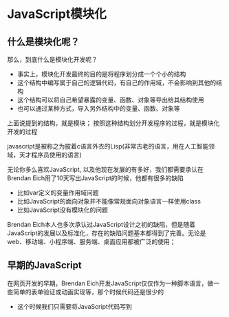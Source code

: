 # JavaScript模块化

## 什么是模块化呢？

那么，到底什么是模块化开发呢？

- 事实上，模块化开发最终的目的是将程序划分成一个个小的结构
- 这个结构中编写属于自己的逻辑代码，有自己的作用域，不会影响到其他的结构
- 这个结构可以将自己希望暴露的变量、函数、对象等导出给其结构使用
- 也可以通过某种方式，导入另外结构中的变量、函数、对象等

上面说提到的结构，就是模块； 按照这种结构划分开发程序的过程，就是模块化开发的过程

javascript是被称之为披着c语言外衣的Lisp(非常古老的语言，用在人工智能领域，天才程序员使用的语言)

无论你多么喜欢JavaScript, 以及他现在发展的有多好，我们都需要承认在Brendan Eich用了10天写出JavaScript的时候，他都有很多的缺陷

- 比如var定义的变量作用域问题
- 比如JavaScript的面向对象并不能像常规面向对象语言一样使用class
- 比如JavaScript没有模块化的问题

Brendan Eich本人也多次承认过JavaScript设计之初的缺陷，但是随着JavaScript的发展以及标准化，存在的缺陷问题基本都得到了完善。无论是web、移动端、小程序端、服务端、桌面应用都被广泛的使用；



## 早期的JavaScript

在网页开发的早期，Brendan Eich开发JavaScript仅仅作为一种脚本语言，做一些简单的表单验证或动画实现等，那个时候代码还是很少的

- 这个时候我们只需要将JavaScript代码写到<script>标签中即可
- 并没有必要放到多个文件中来编写；甚至流行：通常来说JavaScript程序的长度只有一行

但是随着前端和JavaScript的快速发展，JavaScript代码变得越来越复杂了：

- ajax的出现，前后端开发分离，意味着后端返回数据后，我们需要通过JavaScript进行前端页面的渲染；
- SPA的出现，前端页面变得更加复杂：包括前端路由、状态管理等等一系列复杂的需求需要通过JavaScript来实现
- 包括Node的实现，JavaScript编写复杂的后端程序，没有模块化是致命的硬伤；

所以，模块化已经是JavaScript一个非常迫切的需求

- 但是JavaScript本身，直到ES6(2015)才推出了自己的模块化方案；
- 在此之前，为了让JavaScript支持模块化，涌现出了很多不同的模块化规范：AMD、CMD、CommonJS等



## 没有模块化带来很多的问题

早期没有模块化带来了很多的问题： 比如命名冲突的问题

bar.js

![image-20220907063655507](2、JavaScript模块化\image-20220907063655507.png)

foo.js

![image-20220907063733425](2、JavaScript模块化\image-20220907063733425.png)

引入两个文件

![image-20220907063759958](2、JavaScript模块化\image-20220907063759958.png)

小明在开发完bar文件之后，又开发了baz这个文件，它没有定义name，就想直接使用，能不能使用呢？可以的

![image-20220907064000570](2、JavaScript模块化\image-20220907064000570.png)

baz也在html引入后，这个时候打印的时候，会发现这个name不是bar这个文件的名字，而是foo里面的名字

因为JavaScript没有单独的作用域，所以，你定义的文件在html引入后，都是会被共享的，而且可能会被修改，并且获得的值可能不是自己想要的 

能不能解决呢？

当然，我们有办法可以解决上面的问题：立即函数调用表达式(IIFE)

- IIFE(Immediately Invoked Function Expression)

![image-20220907065501485](2、JavaScript模块化\image-20220907065501485.png)

在以前的话是用自执行函数来解决的

![image-20220907064523480](2、JavaScript模块化\image-20220907064523480.png)

这样虽然不会将bar里面的name被其他文件修改，但是也有一个问题，就是其他文件，压根也访问不到这个bar里面的内容了

会告诉name未定义，或者其他变量也是一样的，未定义

那怎么办呢？

把要共享的东西返回出去

![image-20220907065031248](2、JavaScript模块化\image-20220907065031248.png)

意味着moduleBar这个变量是接收这个自执行函数的返回值的，也就意味着他只想这个retruen，而且moduleBar是在顶层的，如果在其他文件想用name或者age的话可以这样

![image-20220907065153278](2、JavaScript模块化\image-20220907065153278.png)

而且，对这里的顺序没有任何要求

![image-20220907065227745](2、JavaScript模块化\image-20220907065227745.png)



但是，我们其实带来了新的问题：

- 第一，我必须记得每一个模块中返回对象的命名，才能在其他模块使用过程中正确的使用
- 第二，代码写起来混乱不堪，每个文件中的代码都需要包裹在一个匿名函数中来编写
- 第三，在没有合适的规范情况下，每个人、每个公司都可能会任意命名、甚至出现模块名称相同的情况

所以，我们会发现，虽然实现了模块化，但是我们的实现过于简单，并且是没有规范的

- 我们需要指定一定的规范来约束每个人都按照这个规范去编写模块化的代码；
- 这个规范中应该包括核心功能：模块本身可以导出暴露的属性，模块又可以导入自己需要的属性；
- JavaScript社区为了解决上面的问题，涌现出一些列好用的规范。
- 要知道AMD、CMD、commonjs，都是一些规范，并不是库



## CommonJS和Node

我们需要知道CommonJS是一个规范，最初提出来是在浏览器以外的地方使用，并且当时被命名为ServerJS, 后来为了体现它的广泛性，修改为CommonJS，平时我们也会简称为CJS

- Node是CommonJS在服务器端一个具有代表性的实现；
- Browserify是CommonJS在浏览器中的一种实现；
- webpack打包工具具备对CommonJS的支持和转换；

所以，Node中对CommonJS进行了支持和实现，让我们在开发node的过程中可以方便的进行模块开发：

- 在Node中每一个js文件都是一个单独的模块；
- 在这个模块中包括CommonJS规范的核心变量：exports、module.exports、require;
- 我们可以使用这些变量来方便的进行模块化开发

前面我们提到过模块化的核心是导出和导入，Node中对其进行了实现：

- exports和module.exports可以负责对模块中的内容进行导出
- require函数可以帮助我们导入其他模块（自定义模块、系统模块、第三方模块）中的内容



## 案例

有一个main文件，是主入口

bar.js文件

![image-20220907071605820](2、JavaScript模块化\image-20220907071605820.png)

在main.js能不能引用呢？

![image-20220907071639563](2、JavaScript模块化\image-20220907071639563.png)

显然是不能引用的

![image-20220907071705418](2、JavaScript模块化\image-20220907071705418.png)

那就验证在node每一个文件就是一个模块，不同的模块是不能相互引用的，那如果我想去访问你这个模块的东西怎么办呢？

你必须把你这个模块的东西导出出去，在别的模块中进行导入，那导入以后，我就可以进行使用了

bar.js进行导出

![image-20220907071914476](2、JavaScript模块化\image-20220907071914476.png)

这三个属性已经被导出了

那main.js导入就行了

用require是一个函数（不是一个关键字），全局的函数，它返回一个对象，它返回的就是exports这个对象

所以可以这样写

![image-20220907072213107](2、JavaScript模块化\image-20220907072213107.png)

bar这个变量指向的就是exports这个对象，也可以说，这个bar就是bar.js中的exports这个对象了

![image-20220907072237257](2、JavaScript模块化\image-20220907072237257.png)

既然这个东西就是这个对象了，我们也可以换一个写法， 对象的解构

![image-20220907072329179](2、JavaScript模块化\image-20220907072329179.png)

运行起来也是一样的



## 理解对象的引用赋值

对象会在堆内存里面开辟一块空间的，而这块空间有自己的内存地址，那么当把一个对象赋值给另外一个变量的时候，这个变量保存的实际上是一个内存地址

![image-20220907072732579](2、JavaScript模块化\image-20220907072732579.png)

都是同一个地址之后，假如在obj中把name修改成kobe呢？

 通过obj找到内存空间，把他修改成kobe

![image-20220907072845494](2、JavaScript模块化\image-20220907072845494.png)

改成kobe之后我通过info来访问name之后，也是通过内存空间找到name，他就是kobe



这里做了一些导出

![image-20220907072943195](2、JavaScript模块化\image-20220907072943195.png)

导出之后，require为什么可以拿到呢？

首先要知道每一个模块中都有一个**exports对象**，它默认指向的是一个**空对象**

只要是一个对象，就意味着它在内存中会开辟一块空间

开辟一块空间什么都没有

![image-20220907073247494](2、JavaScript模块化\image-20220907073247494.png)

main.js想用bar.js里面的东西

![image-20220907073343293](2、JavaScript模块化\image-20220907073343293.png)

main里面通过require来获取bar.js里面的东西，也就是想获取exports这个对象，也就是想获取0x100这个内存空间，也就是require执行完了以后返回一个对象，这个对象指向0x100

![image-20220907073440608](2、JavaScript模块化\image-20220907073440608.png)

一旦require执行以后返回0x100那么bar这个变量指向的就是0x100

exports.name = 'wts'

bar.js中在写这行代码的时候会怎么样呢？

会在内存空间中找到0x100，然后添加一个属性name = 'wts'

又给export添加属性，依然先找到内存空间，然后添加属性

![image-20220907073856569](2、JavaScript模块化\image-20220907073856569.png)

![image-20220907073813377](2、JavaScript模块化\image-20220907073813377.png)

函数比较特殊，它传递过去的是函数的地址，任何地方都可以执行这个函数

这里是前面exports一直再往export添加东西

那么require执行的函数的返回值也是可以拿到0x100地址，并且拿到里面的东西



它们确实是指向同一个地址吗？可以做一个这样的实验

在bar.js中这样写

![image-20220907074033938](2、JavaScript模块化\image-20220907074033938.png)

![image-20220907074205874](2、JavaScript模块化\image-20220907074205874.png)

一秒钟之后进行修改，两秒钟之后重新读取，如果他们指向的是同一个内存空间的话，那么是可以读到新的name的

这里刚开始会打印coderwhy，过了两秒钟打印jams，为什么呢？因为定时器一秒钟之后会改成0x100这个内存地址中保存的name，给他改成了jams，所以你在两秒钟之后通过0x100这个地址再来访问name的之后，exports在你之前（1秒钟）的时候通过0x100这个地址改成了jams

所以Node中实现CommonJs的本质就是对象的引用赋值

这个就是commonjs的本质

甚至可以这样

![image-20220907075018949](2、JavaScript模块化\image-20220907075018949.png)

在main.js中1秒钟之后把导入的bar中的name修改成哈哈哈

![image-20220907075108473](2、JavaScript模块化\image-20220907075108473.png)

在两秒钟之后让bar.js来打印exports中的name

这个后bar.js中的打印的exports.name获取的也是哈哈哈

这个道理和上面也是一样的



## 它们实际上是一个浅层拷贝

所以，有一种说法就是说，上面的export和require()就是一种浅层拷贝，但是实际上浅层拷贝就是引用赋值



## module.exports又是什么？

但是Node中我们经常导出东西的时候，又是通过module.exports导出的：

- module.exports和exports有什么关系或者区别呢？

我们追根溯源，通过维基百科中对CommonJS规范的解析：

- CommonJS规范中是没有module.exports的概念的；
- 但是为了实现模块的导出，Node中使用的是Module的类，每一个模块都是module的一个实例，也就是module
  - 一个js文件就是一个实例
- **所以在Node中真正用于导出的其实根本不是exports, 而是module.exports**
- 因为module才是导出的真正实现者

在所有的文件中都有一个对象（类），叫module

当我们console.log(module) 的时候

![image-20220907075916286](2、JavaScript模块化\image-20220907075916286.png)

他就是一个module类

每一个js文件都会new 一个module的对象（类），那么得到的实际上就是module的实例，那new这个对象有什么用呢？

真正导出的东西的看起来是export，真正导出的是module.exports

那为什么是往export上加东西呢？

```js
export.name = name; 

export.age = age;
```

为什么这样也能导出呢？

因为它源码里面做了这样一件事情

module.exports = exports

源码里面做了这样一个赋值

就意味着内存地址给他了

![image-20220909063619142](2、JavaScript模块化\image-20220909063619142.png)

![image-20220909063701553](2、JavaScript模块化\image-20220909063701553.png)

三个都指向同一个内存空间的，也就是同一个对象

可以验证一下

![image-20220909063831035](2、JavaScript模块化\image-20220909063831035.png)

![image-20220909063901912](2、JavaScript模块化\image-20220909063901912.png)

它们打印的都是 哈哈哈

所以最终导出的时候实际上是module.export才是本质上，它在导出的

如果这样做了呢

![image-20220909064107811](2、JavaScript模块化\image-20220909064107811.png)

这里 module.export赋值了一个新对象

那么内存里面赋值了一个新对象

![image-20220909064152844](2、JavaScript模块化\image-20220909064152844.png)

所以导入的地方就执行它了

![image-20220909064216769](2、JavaScript模块化\image-20220909064216769.png)

不管上面exports怎么赋值，但是因为最后我给module.export赋值了一个空对象，所以导入的地方也只会导入一个空对象

就算我们在导出的时候再怎么修改exports，但是因为module.export最后不指向exports了，所以导入的地方也不会随着exports来修改了

赋值操作的位置

![image-20220909070400623](2、JavaScript模块化\image-20220909070400623.png)

![image-20220909070607855](2、JavaScript模块化\image-20220909070607855.png)

赋值的操作是在顶层的，在顶层module.exports会先被赋值为一个空对象，然后将module.exports赋值给exports，然后exports修改了内存地址，所以export修改后的值无法影响到module.exports了，通过打印可以说明这个问题，打印的是空对象，说明，在顶层的时候赋值给了module.exports这个对象一个空对象，然后exports重新对自己赋值了，但是没有影响到module.exports



## 改变代码发生了什么

我们这里从几个方面来研究修改代码发生了什么？

- 1.在三者项目引用的情况下，修改exports中的name属性到底发生了什么？
- 2.在三者引用的情况下，修改了main中的bar的name属性，在bar模块中会发生什么？
- 3.如果module.exports不再引用exports对象了，那么修改export还有意义吗？

先画出在内存中发生了什么，再得出最后的结论。

理解上面的内存图之后，这些问题就可以得出结论了



那么exports存在的意义是什么呢？

- 因为CommonJS规范要求，有一个exports作为导出
- CommonJS只是一个规范，node实现了这个规范,exports就是这个规范中要求导出的一个关键字





## require细节

我们现在已经知道，**require是一个函数**，可以帮助我们引入一个文件（模块）中导入的对象。他跟ES6中的import和export不一样，它是一个函数

- 他跟ES6中的import是不一样的，因为它是一个函数，就意味着函数内可以加一个小括号，小括号里面引入一个文件，这个文件就是一个模块，在node中一个js文件就是一 个模块

- https://nodejs.org/dist/latest-v14.x/docs/api/modules.html

这里我总结比较常见的查找规则：导入格式如下：require(X)



情况一：X是一个核心模块，比如path、http

- 直接返回核心模块，并且停止查找

情况二：X是以 ./ 或 ../ 或 /（根目录）开头的

- 说明你查找的是一个本地文件

- 第一步：将X当做一个文件在对应的目录下查找；
  - 1.如果有后缀名，按照后缀名的格式查找对应的文件
  - 2.如果没有后缀名，会按照如下顺序：
    - 1> 直接查找文件X
    - 2> 查找X.js文件
    - 3> 查找X.json文件
    - 4> 查找X.node文件
  - 2是node帮我们做的，如果导入一个文件没有后缀名，那么node会帮我查找到这个文件，然后给这个文件加上后缀名的，例如webpack也是这样的，导入一个vue文件，可以不加后缀名，但是webpack会帮我们加上后缀名，webpack有一个属性叫extensions，它是一个数组，表示能帮我们加的后缀名
- 第二步：没有找到对应的文件，将X作为一个目录
  - 查找目录下面的index文件
    - 1> 查找X/index.js文件
    - 2> 查找X/index.json文件
    - 3> 查找X/index.node文件
- 如果没有找到，那么报错：not found



情况三：直接是一个X（没有路径），并且X不是一个核心模块

- /Users/coderwhy/Desktop/Node/TestCode/04_learn_node/0 5_javascript-module/02_commonjs/main.js中编写 require('why’)
- 当我写这个东西的时候require('why');
- 当我查找why不是一个node的核心模块的时候，就会去node_module中去找，如果当前02_commonjs找不到的话，就会去上一层的文件夹node_module找，会一层一层的去找，这就是为什么会安装到node_module中，因为他会一直往上找node_module中去查找

![image-20220909071704840](2、JavaScript模块化\image-20220909071704840.png)



![image-20220909073501189](2、JavaScript模块化\image-20220909073501189.png)

这里打印了module对象

每一个模块（js文件）都是一个module对象，而在这个module对象中有特别多的东西

id: 这个id，因为我执行的就是当前这个模块，所以它是一个.  ，如果我执行的是其他模块，这里就不是一个.了，而是一个路径了

![image-20220909073611773](2、JavaScript模块化\image-20220909073611773.png)

exports: 当前文件所在的路径，也包括exports属性，默认情况下，exports就是一个空的对象，可以往这个对象里面添加其他的属性，然后把这个属性导出出去了

parent: 是个null，因为你就是根路径，为什么是根路径，因为我在运行你，那么你就是根路径

还有个loaded，后面会说到

还有children，表示还有哪些子模块

![image-20230315214336297](2、JavaScript模块化\image-20230315214336297.png)

还有个paths，这个paths就是上面的path，如果我找why，找不到的话，他就会开始遍历paths这个数组，然后一个一个的沿着这个数组去找

![image-20220910173652880](2、JavaScript模块化\image-20220910173652880.png)

一直找到最后，如果还没有找到的话就会报错，这个就是它的查找顺序





## 模块的加载过程

 结论一：模块在被第一次引入时，模块中的js代码会被运行一次

![image-20220910174634707](2、JavaScript模块化\image-20220910174634707.png)

![image-20220910174809592](2、JavaScript模块化\image-20220910174809592.png)

发现都有被打印

所以，相当于在main.js中做了两件事情，第一件事，引入了这个文件，第二件事我自己做了一个打印，就是main.js里面自己也做了一个打印，

![image-20220910174930086](2、JavaScript模块化\image-20220910174930086.png)

那么why和codewhy，在main.js代码执行的时候，main中的打印，是在bar.js的打印之前，还是之后呢？

也就是先打印谁，后打印谁呢？

也就是说，是先执行引入的模块中的代码，还是这个模块中的代码是异步的，先执行本文件的代码呢？

先打印bar.js中的代码，在打印main.js中的代码

为什么会这样呢？

因为node在实现的时候，它的这个加载过程是同步的

同步就意味着，必须等里面的东西加载完了以后，才会继续去执行下一行代码，也就是你引入的js文件必须全部执行完了之后，才能执行本文件的代码，因为它的加载过程是同步的，相当于阻塞了，那么阻塞了会不会浪费性能呢？不会的，因为我们这个node最主要是用来开发服务器的，在开发服务器的情况下，所有的文件都是部署在同一个服务器的，不会说这个文件在服务器A，另一个在服务器B，我要先下载A文件，再加载，不会这样的，他都是在同一个服务器，所以它的加载效率很高的，但是因为你是同步的，如果你把这个东西应用在浏览器里面，就会有很大的问题了，什么问题呢？我如果执行了一个文件，你这个文件引入了其他的文件，那么我就需要等你其他的文件执行完了以后，在执行我的文件的代码，那么如果我引入的文件需要再从服务器下载下来，在执行，执行完了以后再执行我本来要执行的文件，效率是非常低的，用户也能明显的感觉到卡顿和白屏，所以在这里不会有这样的问题，但是在浏览器会有问题

如果，模块被多次加载，它是有缓存的，也就是模块只会加载一次，那么只加载一次，也就说明代码只会运行一次，也就是说多个模块引用，被引用的代码也只会运行一次、



 结论二：模块被多次引入时，会缓存，最终只加载（运行）一次

-  为什么只会加载运行一次呢？
-  这是因为每个模块对象module都有一个属性：loaded。
-  为false表示还没有加载，为true表示已经加载；



foo引入了一次bar.js

![image-20220910200510763](2、JavaScript模块化\image-20220910200510763.png)

main.js也会引入一次bar.js

![image-20220910200553626](2、JavaScript模块化\image-20220910200553626.png)

也就是说bar.js在foo.js加载一次，在main.js也会加载一次

![image-20220910200727674](2、JavaScript模块化\image-20220910200727674.png)

可以看出来只加载了一次，只加载了一次就说明，它是有一个缓存的，加载完一次之后，下一次就不会再加载了，下一次使用的话，就直接取就行了



![image-20220910200833041](2、JavaScript模块化\image-20220910200833041.png)

module里面有一个属性就是loaded，这个属性就是用来记录这个模块有没有被加载过，一旦这个模块被加载过之后，这个属性就会变成true

因为子模块也使用了这个东西，所以子模块的loaded会设置为true

![image-20220910200940672](2、JavaScript模块化\image-20220910200940672.png)

但是我自己的loaded为什么是false呢？因为在打印的这个时候我自己的模块还没有加载完，所以它是一个false，等我自己加载完了之后我的loaded也会变成true的





结论三：如果有循环引入，那么加载顺序是什么？

如果出现右图模块的引用关系，那么加载顺序是什么呢？

- 这个其实是一种数据结构：图结构
-  图结构在遍历的过程中，有深度优先搜索（DFS, depth first search）和广度优先搜索（BFS, breadth first  search）；
- Node采用的是深度优先算法：main -> aaa -> ccc -> ddd -> eee ->bbb

![image-20220910172819369](2、JavaScript模块化\image-20220910172819369.png)

在主入口如果加载了aaa，aaa又加载了ccc，ccc又加载了ddd，ddd又加载了eee，右边的bbb加载了ccc，可以发现，这里形成了一个闭环

![image-20220910201205891](2、JavaScript模块化\image-20220910201205891.png)

形成了闭环会不会无限加载呢？ 

其实是不会的，它是有自己的一个加载顺序的，当然这个加载顺序可以验证一下

![image-20220910201344098](2、JavaScript模块化\image-20220910201344098.png)

按照上面的图创建文件

注意，打印要放在最上面，因为先打印就意味着，我这个文件加载了，并且我先加载，之后我在require其他的文件，表示要加载其他文件了

main.js

![image-20220910201438199](2、JavaScript模块化\image-20220910201438199.png)

aaa.js

![image-20230315215802584](2、JavaScript模块化\image-20230315215802584.png)

ccc.js

![image-20230315215827050](2、JavaScript模块化\image-20230315215827050.png)

eee.js

![image-20230315215849088](2、JavaScript模块化\image-20230315215849088.png)

bbb.js

![image-20230315215907191](2、JavaScript模块化\image-20230315215907191.png)

ddd.js

![image-20230315220231951](2、JavaScript模块化\image-20230315220231951.png)



按照上面的组织之后，我们执行main.js这个文件



![image-20220910201649253](2、JavaScript模块化\image-20220910201649253.png)

你会发现，他会先加载main.js

之后是aaa,  ccc, ddd, eee, bbb

他会先走aaa，然后顺着aaa走到最根上，当发现最根上没有指向了之后，他会再回来，在ddd看有没有其他指向，没有再走到ccc看有没有其他指向，再往上走到aaa，再往上走到main，发现main还引入了bbb，就走bbb了

![image-20220910201827587](2、JavaScript模块化\image-20220910201827587.png)

bbb执行完了以后发现bbb还引用了ccc，所以该去执行ccc了，但是发现ccc的loaded被设置为true了，所以他就不会执行ccc了，就过掉了，那bbb如果还引入了其他的，依然按照这个规则，当然在加载eee的时候发现eee的loaded已经被加载过了，所以就不会再去加载它了

所以所有的模块就加载完了，所以就是这样一个顺序

其实这种就是一种数据结构，这是一种图结构，node在遍历的过程采用的是深度优先





## Node源码解析

这里讲的是，到底是exports 给 module.exports赋值，还是module.exports给exports赋值呢？

![image-20220910202547165](2、JavaScript模块化\image-20220910202547165.png)

![image-20230315222952142](2、JavaScript模块化\image-20230315222952142.png)

module._load这个方法返回这个模块的exports这个对象，所以其他地方通过require拿到的就是这个返回的对象，所以他们其实是同一个对象

 加载每一个node中的js文件，实际上把文件里面所有的代码都是放到一个沙盒里面来执行的，这个沙盒本质上就是一个函数，把js文件里面的代码放到函数里面来运行的，跟匿名函数自执行比较相似，为什么放到自执行函数里面来执行呢？ 因为函数里面是有作用域的，这样的话，函数里面的代码是不会影响到其他地方的

![image-20230315222701875](2、JavaScript模块化\image-20230315222701875.png)

这个this.exports就是module.exports，是先给module.exports赋值为{}，然后module.exports给exports赋值的



## CommonJS规范缺点

CommonJS加载模块是同步的：

- 同步的意味着只有等到对应的模块加载完毕，当前模块中的内容才能被运行；
- 这个在服务器不会有什么问题，因为服务器加载的js文件都是本地文件，加载速度非常快；

如果将它应用于浏览器呢？

- 浏览器加载js文件需要先从服务器将文件下载下来，之后在加载运行；
- 那么采用同步的就意味着后续的js代码都无法正常运行，即使是一些简单的DOM操作；

所以在浏览器中，我们通常不使用CommonJS规范：

- 当然在webpack中使用CommonJS是另外一回事；
- 因为它会将我们的代码转成浏览器可以直接执行的代码；

在早期为了可以在浏览器中使用模块化，通常会采用AMD或CMD：

- 但是目前一方面现代的浏览器已经支持ES Modules，另一方面借助于webpack等工具可以实现对CommonJS或者 ES Module代码的转换；

其实在javascript原生的esmodules出来之前的话，有很多社区的规范，包括commonjs，AMD, CMD

commonjs是最重要的

但是commonjs存在一些缺点，就是上面的缺点，这个时候就可以采用AMD或者CMD

vite为什么那么快呢？因为vite压根就不编译，他直接把esmodule这些新特性放到浏览器上，那如果有些浏览器不支持这些规范怎么办呢？它在打包的时候同时他又会对我们的esmodules进行转化，所以你在开发过程中，进行相关的开发测试的时候，速度非常快，它比webpack快很多，但是你在打包的时候，又会对你的代码再做一层转化，对你的代码转成低版本浏览器支持的代码





## AMD规范

AMD主要是应用于浏览器的一种模块化规范：

- AMD是Asynchronous Module Definition（异步模块定义）的缩写；
- 它采用的是异步加载模块；
- 事实上AMD的规范还要早于CommonJS，但是CommonJS目前依然在被使用，而AMD使用的较少了；

我们提到过，规范只是定义代码的应该如何去编写，只有有了具体的实现才能被应用：

- AMD实现的比较常用的库是require.js和curl.js；





## require.js的使用

第一步：下载require.js

- 下载地址：https://github.com/requirejs/requirejs
- 找到其中的require.js文件；

第二步：定义HTML的script标签引入require.js和定义入口文件：

- data-main属性的作用是在加载完src的文件后会加载执行该文件

![image-20220805073527916](2、JavaScript模块化\image-20220805073527916.png)

不能直接上面这样引用，要在下面这样引用

```js
<script src="./lib/require.js" data-main="./index.js"></script>
// 这里的意思是当加载（下载）了require.js文件之后，再加载index.js
```

index.js

![image-20230315224245739](2、JavaScript模块化\image-20230315224245739.png)

这个require是哪来的呢？它是lib/require.js给我们提供的

我们引入了两个模块，一个是bar，另一个是foo

那么我们需要在bar这个模块里面去编写代码

bar.js

![image-20230315224417637](2、JavaScript模块化\image-20230315224417637.png)

我希望，我这里定义的name，age，sayHello这些东西可以在foo使用，那么怎么办呢？我需要导出

bar.js

![image-20230315224542881](2、JavaScript模块化\image-20230315224542881.png)



现在我要在foo.js使用bar.js这个模块了

![image-20230315225533678](2、JavaScript模块化\image-20230315225533678.png)

但是现在的代码在浏览器中是不会显示任何东西的，因为我们当前只是加载了main.js，main.js当前是没有加载其他任何的代码的，所以它是不会进行加载的，注意：上面只是配置，所以如果想真正看到效果的话，需要这样

![image-20230315225829330](2、JavaScript模块化\image-20230315225829330.png)

一旦引入了foo.js， 就会执行foo.js里面的代码，foo.js里面会引入bar.js的代码，并且进行一些打印

![image-20230315225937634](2、JavaScript模块化\image-20230315225937634.png)

这样在浏览器中进行了打印

总结一下，第一步

![image-20230318155646389](2、JavaScript模块化\image-20230318155646389.png)

导入require库，然后引入我们的js代码

第二步

![image-20230318155710356](2、JavaScript模块化\image-20230318155710356.png)

我们在我们引入的js代码中配置了两个模块，然后我们导入了其中一个模块，foo模块

第三步

![image-20230318155744137](2、JavaScript模块化\image-20230318155744137.png)

我们在foo模块导入了bar模块，并且我们打印了bar模块的一些东西

第四步

![image-20230318155815310](2、JavaScript模块化\image-20230318155815310.png)

我们定义了bar模块中的一些变量，并且导出了

我们可以发现，require也可以导入，define的第一个参数也可以导入，那么他们有什么区别呢？

下面就有说明



我们在文件中需要在define中写了

![image-20220805074111387](2、JavaScript模块化\image-20220805074111387.png)

![image-20220805074221981](2、JavaScript模块化\image-20220805074221981.png)

注意这里不需要src

上面的案例说明了一个问题，在foo中导出了东西，在main.js导入了东西，所以，这个就实现了模块化了

![image-20220805074407664](2、JavaScript模块化\image-20220805074407664.png)

如果给baseUrl为空

那么就需要给foo加src

![image-20220805074622336](2、JavaScript模块化\image-20220805074622336.png)

然后我们在bar模块中引入foo

![image-20220805074648040](2、JavaScript模块化\image-20220805074648040.png)

![image-20220805074758539](2、JavaScript模块化\image-20220805074758539.png)



![image-20220726130521419](2、JavaScript模块化\image-20220726130521419.png)

![image-20220726130535618](2、JavaScript模块化\image-20220726130535618.png)

![image-20220726130549285](2、JavaScript模块化\image-20220726130549285.png)





## CMD规范

CMD规范也是应用于浏览器的一种模块化规范：

- CMD 是Common Module Definition（通用模块定义）的缩写；
- 它也采用了异步加载模块，但是它将CommonJS的优点吸收了过来；
- 但是目前CMD使用也非常少了；

CMD也有自己比较优秀的实现方案：

- SeaJS

它们都是用在浏览器上的，所以要有html文件





## SeaJS的使用

第一步：下载SeaJS

- 下载地址：https://github.com/seajs/seajs
- 找到dist文件夹下的sea.js

第二步：引入sea.js和使用主入口文件

- seajs是指定主入口文件的

foo.js导出

![image-20230315233711572](2、JavaScript模块化\image-20230315233711572.png)



index.js进行导入

![image-20230315233753454](2、JavaScript模块化\image-20230315233753454.png)

运行，就可以看到

![image-20230315233822345](2、JavaScript模块化\image-20230315233822345.png)

但是我们要这样写才能运行成功

![image-20230315233856645](2、JavaScript模块化\image-20230315233856645.png)





## 认识 ES Module

JavaScript没有模块化一直是**它的痛点**，所以才会产生我们前面学习的**社区规范**：CommonJS、AMD、CMD等， 所以在ES推出自己的模块化系统时，大家也是兴奋异常。

ES Module和CommonJS的模块化有一些不同之处：

- 一方面它使用了import和export**关键字**；
  - 它不是像CommonJS、AMD、CMD那样的**对象**，而是**关键字**
- 另一方面它采用编译期的静态分析，并且也加入了动态引用的方式；

ES Module模块采用export和import关键字来实现模块化：

- export负责将模块内的内容导出；
- import负责从其他模块导入内容；
- 它们是关键字，**不是对象**，**也不是函数**，意味着它们会被引擎解析
  - 说明，export、import这两个关键字需要交给JS引擎来解析，解析完了之后才能知道是什么意思
- 采用ESModule会自动的采用严格模式
- ESModule是ES6出现的，也就是ES2015才出现的

了解：采用ES Module将自动采用严格模式：use strict

- 如果你不熟悉严格模式可以简单看一下MDN上的解析；
- https://developer.mozilla.org/zh-CN/docs/Web/JavaScript/Reference/Strict_mode



### 演示ESModule

#### 浏览器演示ESModule

index.html

![image-20230316201326031](2、JavaScript模块化\image-20230316201326031.png)

index.js

暂时没有代码...



这个时候我们运行index.html文件，它有运用模块化吗？

是没有的，他就把他当成一个普通的JS文件一样，不会把他当成模块的

那么想把它当成一个模块要怎么样呢？

index.html

![image-20230316201525982](2、JavaScript模块化\image-20230316201525982.png)

需要把这个script标签加上type属性

一旦这样写的话，加载这个文件，就变成模块了

修改index.js

![image-20230316201634322](2、JavaScript模块化\image-20230316201634322.png)

当把index.html执行起来之后

![image-20220811072121747](2、JavaScript模块化\image-20220811072121747.png)

会遇到这个错误，这个错误就是跨域的错误

所以我们需要用VScode的一个插件来避免跨域

![image-20220811073620917](2、JavaScript模块化\image-20220811073620917.png)

![image-20220811071338172](2、JavaScript模块化\image-20220811071338172.png)

![image-20220811071454616](2、JavaScript模块化\image-20220811071454616.png)‘![image-20220811071656889](2、JavaScript模块化\image-20220811071656889.png)

并没有给他当成模块化

所以必须要这样

![image-20220811071734587](2、JavaScript模块化\image-20220811071734587.png)

这样就可以了



live-server

![image-20220811072026171](2、JavaScript模块化\image-20220811072026171.png)

如果通过本地打开也会报错

![image-20220811072121747](2、JavaScript模块化\image-20220811072121747.png)

是因为当前，如果要把一个文件当成一个模块

![image-20220811072221371](2、JavaScript模块化\image-20220811072221371.png)

你不能用file这个url-scheme前缀，你可以用http、或者https

![image-20220811072408043](2、JavaScript模块化\image-20220811072408043.png)

file不能正常的去加载一个模块

![image-20220811072541661](2、JavaScript模块化\image-20220811072541661.png)

![image-20220811072747912](2、JavaScript模块化\image-20220811072747912.png)

这样才能正确解析

这就是模块化的基本使用

模块化是异步的



## 案例代码结构组件

这里我在浏览器中演示ES6的模块化开发：

```js
<script src="./modules/foo.js" type="module"></script>
<script src="main.js" type="module"></script>

```





如果直接在浏览器中运行代码，会报如下错误：

![image-20220726131017706](2、JavaScript模块化\image-20220726131017706.png)



这个在MDN上面有给出解释：

- https://developer.mozilla.org/zh-CN/docs/Web/JavaScript/Guide/Modules
- 你需要注意本地测试 — 如果你通过本地加载Html 文件 (比如一个 file:// 路径的文件), 你将会遇到 CORS 错误，因为 Javascript 模块安全性需要。
- 你需要通过一个服务器来测试。

我这里使用的VSCode，VSCode中有一个插件：Live Server







## exports关键字（导出）

export关键字将一个模块中的变量、函数、类等导出；

我们希望将其他中内容全部导出，它可以有如下的方式：

方式一：在语句声明的前面直接加上export关键字

方式二：将所有需要导出的标识符，放到export后面的 {}中

- 注意：这里的 {}里面不是ES6的对象字面量的增强写法，{}也不是表示一个对象的；
- 所以： export {name: name}，是错误的写法；

方式三：导出时给标识符起一个别名

```javascript
// 第一种方式： export 声明语句，注意，这里不是exports
export const name = 'why';
export function foo() {
	console.log('foo function')
}
export class Person{

}

// 第二种方式：export 导出和声明分开
const name = 'why';
const age = 19;
function foo() {
    console.log('foo function')
}

export {
	name,
    age,
    foo
}
// 这是一个固定语法，它不是一个对象,他就是一个大括号把要导出的东西挨个写在里面
// 千万不能这样写
export {
	name: name
}

// 第三种方式： 第二种的变种，第三种导出时起别名
export {
	name as fName,
    age as fAge,
    foo as fFoo
}
// 导入的时候就要用新的名字了
import {fName, fAge, fFoo} from './foo.js'
// 一般不在导出的时候起别名
// 习惯用哪种导出就用哪种
```









## import关键字（导入）

import关键字负责从另外一个模块中导入内容

导入内容的方式也有多种：

方式一：import {标识符列表} from '模块'；

- 注意：这里的{}也不是一个对象，里面只是存放导入的标识符列表内容；

方式二：导入时给标识符起别名

方式三：通过 * 将模块功能放到一个模块功能对象（a module object）上



```js
// 导入方式一：普通的导入
// 这个大括号不是一个对象
import {name, age, foo} from './foo.js'	// 这个js不在webpack的情况下，是不会帮我们加js，所以我们必须加js
// 导入方式二：起别名
import {name as fName, age as fAge, foo as fFoo} from './foo.js';
// 导入方式三： 将导出的所有内容放到一个标识符中
import * as foo from './foo.js'	// 说明将所有的东西都放到foo中
foo.name;
foo.age;
// 这样也可以避免命名冲突
```









## export和import结合使用

补充：export和import可以结合使用

![image-20220726131239448](2、JavaScript模块化\image-20220726131239448.png)

为什么要这样做呢？

- 在开发和封装一个功能库时，通常我们希望将暴露的所有接口放到一个文件中；
- 这样方便指定统一的接口规范，也方便阅读；
- 这个时候，我们就可以使用export和import结合使用；

![image-20220811075232389](2、JavaScript模块化\image-20220811075232389.png)

使用的时候这样就可以了

![image-20220811075253183](2、JavaScript模块化\image-20220811075253183.png)



上面的导出有些繁琐，还有简单的办法

![image-20220811075433209](2、JavaScript模块化\image-20220811075433209.png)

还有第三种方法

![image-20220811075543461](2、JavaScript模块化\image-20220811075543461.png)

依然可以正常使用，导入的时候也是用上面的导入就行





## default用法

前面我们学习的导出功能都是有名字的导出（named exports）：

- 在导出export时指定了名字；
- 在导入import时需要知道具体的名字；

还有一种导出叫做默认导出（default export）

- 默认导出export时可以不需要指定名字；
- 在导入时不需要使用 {}，并且可以自己来指定名字；
- 它也方便我们和现有的CommonJS等规范相互操作；



注意：在一个模块中，只能有一个默认导出（default export）；

![image-20220811075945562](2、JavaScript模块化\image-20220811075945562.png)

![image-20220811080005351](2、JavaScript模块化\image-20220811080005351.png)

![image-20220811080048222](2、JavaScript模块化\image-20220811080048222.png)

但是下面的用法用的多一点

注意： 默认导出只能有一个





## import函数

通过import加载一个模块，是不可以在其放到逻辑代码中的，比如：

为什么会出现这个情况呢？

- 这是因为ES Module在被JS引擎解析时，就必须知道它的依赖关系；
- 由于这个时候js代码没有任何的运行，所以无法在进行类似于if判断中根据代码的执行情况；
- 甚至下面的这种写法也是错误的：因为我们必须到运行时能确定path的值；

但是某些情况下，我们确确实实希望动态的来加载某一个模块：

- 如果根据不懂的条件，动态来选择加载模块的路径；
- 这个时候我们需要使用 import() 函数来动态加载；

![image-20220726131506371](2、JavaScript模块化\image-20220726131506371.png)

![image-20230316204120843](2、JavaScript模块化\image-20230316204120843.png)



这种情况下会报错的，因为代码在放到浏览器执行的时候，会先进行编译，在编译阶段的时候发现你的if中有import关键字，就会抛出错误，因为你不能确定你导出的是什么，他需要在编译的时候就需要确定一个依赖关系

![image-20220910225717623](2、JavaScript模块化\image-20220910225717623.png)

首先要知道这些所有的代码都是交给JS引擎来执行和解析的

它是有一个parsing的过程，也就是解析的过程，解析我们语法的过程，但是解析的话，是不会执行我们代码的，解析仅仅是对我们的代码进行词法分析，语法分析，解析会生成我们的AST树，然后会生成字节码，转成二进制，然后再CPU运行的，在解析的过程中已经确定了依赖关系，所以没有等到转成AST...

然后看这个 if（flag) 这个代码要等到运行的时候才能知道这个flag是true还是false，那么里面的代码也只有等到运行阶段才能得到执行，所以把import写到if语句里面，他只是在解析阶段，还没有到运行阶段，他没办法确定要不要导入，所以上面会报了一个语法错误

因为，它当前在解析阶段，还不是运行阶段，所以他不知道flag是什么值，也就是要不要导入你

当然require是可以的，为什么呢？因为require是一个函数，是一个函数就说明，它是在运行阶段才会执行这个函数，但是它不是在parsing过程中的编译，它不是关键字，所以他不需要编译，他只需要在运行时解析就行，所以require导入是可以在if语句中使用的

但是require（）可以，因为require是一个函数，它是在执行的时候才会解析里面的内容，所以它不是在编译的时候确定引入的模块

那么如果我就想在条件判断里面导入一些东西呢？

- 如果是在webpack的环境下，模块化打包工具：es CommonJs 等，都是可以通过require来导入，require不存在上面的问题
- 如果是纯ES Module环境下面： import()
  - import除了是一个关键字的话，他还可以当成一个函数来调用
  - import这个函数是一个异步加载
    - 异步加载就意味着，即使这个东西还没有加载，也没有关系，我会让浏览器去下载这个JS文件（aaa.js)，下载完这个文件，再让JS引擎对它做一个解析就可以了
    - 也就是说，我编译到你的时候，发现你调用了import这个函数，那么我会先将你这个函数中的路径下载下来，先不解析，等到运行时，我就能知道flag是true还是false，那么我就可以知道我是否要解析你这个下载下来的文件了，如果需要解析，那么我就解析它，然后解析完了之后通过promise的方式给你解析的结果
  - 它返回的是一个promise
  - 脚手架中也可以使用import函数，这个import函数是什么呢？
    - 大部分的脚手架都是基于webpack环境的，所以这里写的import函数都是被webpack解析的，webpack解析import的时候，一旦发现了你这个文件，他就会单独对你这个文件进行打包，单独打包到一个js文件里面，这样的话，就能避免首屏渲染的时候加载过多的代码导致白屏等问题，等到用到哪个JS文件，再下载哪个JS文件就行了，这样效率会高很多

![image-20220726131523445](2、JavaScript模块化\image-20220726131523445.png)

但是require（）可以，因为require是一个函数，它是在执行的时候才会解析里面的内容，所以它不是在编译的时候确定引入的模块

![image-20220811080432944](2、JavaScript模块化\image-20220811080432944.png)

必须要前面的代码解析完之后，才执行后面的代码

因为后面的代码如果用到前面的命名，前面的解析完才能变量才能使用

那我不想等你解析完，在执行后面的代码怎么办呢

![image-20220811080632960](2、JavaScript模块化\image-20220811080632960.png)

那怎么拿到结果呢

![image-20220811080702743](2、JavaScript模块化\image-20220811080702743.png)

![image-20220811080737544](2、JavaScript模块化\image-20220811080737544.png)



可以发现没有影响后面的代码运行

下载和解析不是由js线程来执行的，执行才是js线程做的

import 可以直接当成一个函数来执行

就是上面那样



import 也可以当成一个对象来使用

![image-20220811080933000](2、JavaScript模块化\image-20220811080933000.png)

就是一个下载的url

![image-20220811080912896](2、JavaScript模块化\image-20220811080912896.png)

下载的路径保存在meta属性中



## import meta

import.meta是一个给JavaScript模块暴露特定上下文的元数据属性的对象。

- 它包含了这个模块的信息，比如说这个模块的URL；
- 在ES11（ES2020）中新增的特性；



## CommonJS的加载过程

CommonJS模块加载js文件的过程是运行时加载的，并且是同步的：

- 运行时加载意味着是js引擎在执行js代码的过程中加载 模块；
- 同步的就意味着一个文件没有加载结束之前，后面的代码都不会执行；

![image-20220910210044664](2、JavaScript模块化\image-20220910210044664.png)

CommonJS通过module.exports导出的是一个对象：

- 导出的是一个对象意味着可以将这个对象的引用在其他模块中赋值给其他变量；
- 但是最终他们指向的都是同一个对象，那么一个变量修改了对象的属性，所有的地方都会被修改；





## ES Module的解析流程

ES Module加载JS文件的过程是编译（解析）时加载的，并且是异步的；

- 编译时（解析）加载，意味着import不能和运行时相关的内容放在一起使用；
- 比如from后面的路径需要动态获取
- 比如不能将import放到if等语句的代码中
- 所以我们有时候也成ES Module是静态解析的，而不是动态或者运行时解析的；

如何体现它是异步的呢？

index.html

![image-20230316221258318](2、JavaScript模块化\image-20230316221258318.png)

normal.js

  ![image-20230316221543086](2、JavaScript模块化\image-20230316221543086.png)

index.js

![image-20230316221637875](2、JavaScript模块化\image-20230316221637875.png)

index.js引用了foo.js

foo.js

![image-20230316221721619](2、JavaScript模块化\image-20230316221721619.png)

![image-20230316221821046](2、JavaScript模块化\image-20230316221821046.png)

在html中，命名index.js是放在上面的，但是我们可以看到打印中，它跑到了下面

因为他这个东西是异步的，他不会阻塞其他的代码的执行

我们给他加了一个 type = 'module' 相当于给他加了一个属性 async属性

![image-20230316221926241](2、JavaScript模块化\image-20230316221926241.png)



那么我们可以验证一件事情

foo.js(导出)

![image-20230316222108517](2、JavaScript模块化\image-20230316222108517.png)

index.js(导入)

![image-20230316222155417](2、JavaScript模块化\image-20230316222155417.png)

上面的意思是，在导出的时候，1秒钟后将导出的name做一个修改，在导入的文件中2秒钟后打印修改后的name，它的值是什么呢？

打印结果

![image-20230316222319878](2、JavaScript模块化\image-20230316222319878.png)

为什么是一个aaa呢？明明导出了一个对象，里面的name又不是引用赋值，怎么会跟着改呢？

要知道，我们导出的

```js
export {
	name
}
```

这个东西可不是一个对象，它是一种语法，他实际上导出的是引用，那么导出的引用有什么关系吗？



ES Module是如何被浏览器解析并且让模块之间可以相互引用的呢？

- https://hacks.mozilla.org/2018/03/es-modules-a-cartoon-deep-dive/

ES Module的解析过程可以划分为三个阶段：

- 阶段一：构建（Construction），根据地址查找js文件，并且下载，将其解析成模块记录（Module Record）；
- 阶段二：实例化（Instantiation），对模块记录进行实例化，并且分配内存空间，解析模块的导入和导出语句，把模块指向 对应的内存地址。
- 阶段三：运行（Evaluation），运行代码，计算值，并且将值填充到内存地址中；

![image-20220726132034128](2、JavaScript模块化\image-20220726132034128.png)



esmodule原理

浏览器如何对esmodule进行解析呢？

![image-20220812075142703](2、JavaScript模块化\image-20220812075142703.png)

加载和解析我们的JS文件都是JS引擎帮我们做的，那么JS引擎到底是什么样的原理呢？



## 阶段一：构建阶段

![image-20220726132057480](2、JavaScript模块化\image-20220726132057480.png)

![image-20220815070001706](2、JavaScript模块化\image-20220815070001706.png)

静态分析，不是运行代码

![image-20220815070213299](2、JavaScript模块化\image-20220815070213299.png)





这些js文件应该是在服务器中，应该先找到js文件，然后给他下载下来

下载下来之后，esmodule才能对它进行解析

在main的js中还会引用其他的js文件

![image-20220812075308956](2、JavaScript模块化\image-20220812075308956.png)

那么这些js文件应该会继续被下载，如果foo.js文件又有引用其他的文件，那么应该会继续被下载

应该是这样一个过程

![image-20220812075448018](2、JavaScript模块化\image-20220812075448018.png)

因为file是本地的，但是esmodule是需要下载的，必须要通过http/https进行下载的，必须有这样一个过程



那么下载下来之后会怎么做呢？

![image-20220812075818709](2、JavaScript模块化\image-20220812075818709.png)

这个就是构建



## 阶段二和三：实例化阶段 – 求值阶段

![image-20220726132131613](2、JavaScript模块化\image-20220726132131613.png)





第二个过程被称为实例化

根据module Record这个数据结构来创建一个对象，并且专门分配一块内存空间，那么导入或者导出，会查找到的

那么创建对象的过程，被称为实例化的过程

![image-20220812080107533](2、JavaScript模块化\image-20220812080107533.png)



第三个过程是求值的过程

假设有一个模块，这个模块最后有一个export，在上面这个阶段将这个export导出，并且分配一块内存，这块内存其实就保存着name的值，保存着age的值，但是在第二个阶段实际保存的是空值

![image-20220812080520215](2、JavaScript模块化\image-20220812080520215.png)

为什么是未定义呢？因为在实例化的时候，内部代码没有运行

![image-20220812080716090](2、JavaScript模块化\image-20220812080716090.png)

js引擎针对模块化文件，它是分开执行的，先执行import语句和export语句

当上面import和export都执行完了之后，才会运行中间的语句，才能确定name和age的值

也就是，我知道你导出了age，导出了name，但是我不知道它的值的

之后才会执行name赋值，age赋值

之后才能知道导出的name是什么，age是什么

![image-20220812081042252](2、JavaScript模块化\image-20220812081042252.png)

这块内存就会保存具体值

所以有三个阶段





## 具体原理解析

![image-20220815070334814](2、JavaScript模块化\image-20220815070334814.png)



![image-20220815070735567](2、JavaScript模块化\image-20220815070735567.png)

![image-20220815071001760](2、JavaScript模块化\image-20220815071001760.png)

![image-20220815071103518](2、JavaScript模块化\image-20220815071103518.png)

就会找到里面的count，并且可以看到count是undefined

到第三个阶段运行阶段的时候，就会求值，给count赋值，给render赋值

![image-20220815071252770](2、JavaScript模块化\image-20220815071252770.png)

求值完之后就可以用了

![image-20220815071352258](2、JavaScript模块化\image-20220815071352258.png)

![image-20220815071645731](2、JavaScript模块化\image-20220815071645731.png)

但是不允许导入的变量去修改变量

![image-20220815071724444](2、JavaScript模块化\image-20220815071724444.png)



![image-20220815072453357](2、JavaScript模块化\image-20220815072453357.png)

这个文件的类型是module

会把这个文件解析成Module Record这个数据结构

Module Record里面有一个东西叫做 RequestedModule

这个东西会记录着刚才解析的，main.js是依赖foo的js的

foo也是一个模块，它也会解析自己的Module Record

另外的Module Record没有其他的依赖，所以不会下载其他的模块

![image-20220815072835113](2、JavaScript模块化\image-20220815072835113.png)

会把Module Record转成Module enveriment

会告诉Module enveriment导出的是什么东西

![image-20220815073016044](2、JavaScript模块化\image-20220815073016044.png)

初始的时候，导出的实际上都是undefined

然后会运行代码，给这些导出赋值（阶段三）

![image-20220815073102518](2、JavaScript模块化\image-20220815073102518.png)

然后给这些值取出来，但是要知道第五行的代码是不能赋值的，因为不允许在导入位置给导出的变量赋值

然后再导出的时候，一秒钟修改成另外一个值，导入也能识别到





## Node对ES Module的支持

在最新的Current版本（v14.13.1）中，支持es module我们需要进行如下操作：

- 方式一：在package.json中配置 type: module（后续学习，我们现在还没有讲到package.json文件的作用）
- 方式二：文件以 .mjs 结尾，表示使用的是ES Module；
- 这里我们暂时选择以 .mjs 结尾的方式来演练：

在最新的LST版本（v12.19.0）中，我们也是可以正常运行的，但是会报一个警告：

![image-20220911005602150](2、JavaScript模块化\image-20220911005602150.png)



bair.js

![image-20220911010112868](2、JavaScript模块化\image-20220911010112868.png)



main.js进行导入

![image-20220911010002534](2、JavaScript模块化\image-20220911010002534.png)

这里没有加.js，之前讲过如果require没有加后缀的话，这里会自动加的，那import导出会不会加呢？

报错说的是不能使用import在一个module中

在node中一个文件不就是一个模块吗，确实是，但是有一个前提，默认一个模块是CommonJS中的模块，并不是ESModule中的模块，所以当前如果像上面那么写，并不能把main.js中当成一个模块

那么怎么解决呢？

在package中配置

![image-20220911010512262](2、JavaScript模块化\image-20220911010512262.png)

ES Module这个东西，你需要设置一个type为module,在packge.json中

为了加载

这个没讲过，不使用这种方式

或者采用.mjs来作为扩展名使用这种方式

![image-20220911010626834](2、JavaScript模块化\image-20220911010626834.png)

还是不行，为什么呢？没有写后缀名，所以要写bar.js

![image-20220911010746370](2、JavaScript模块化\image-20220911010746370.png)

还是报错，因为bar.js也是当成了一个模块来使用的，所以我们也需要给他变成mjs

![image-20220911010841695](2、JavaScript模块化\image-20220911010841695.png)

把他们都改成mjs，也就意味着这两个文件都是模块化文件，所以是成功的，如果你在执行代码的时候用到了import或者export，那么导出和引入都需要把文件改成.mjs

在node的早期是不支持的，

所以解决有两种方案

1、node的版本不能太落后

2、加一些参数

![image-20220911011421742](2、JavaScript模块化\image-20220911011421742.png)





## commonjs和esmodule相互调用

![image-20220815073808142](2、JavaScript模块化\image-20220815073808142.png)

能不能再commonjs中导出，在esmodule中导入呢？

或者在esmodule中导出，在commonjs中导入呢？

能或者不能，需要有一个前提，就是处于什么环境

在浏览器中：

​	不能，因为浏览器中默认不支持commonjs的

在node环境中：

​	区分不同的node版本，因为有些node版本不支持esmodule

平时开发（webpack环境)：

​	它支持两个（commonjs、esmodule), 它们支不支持相互引用呢？ 在webpack中，它们是支持相互引用的，所以在vue项目中或者react项目中，相互引用是没有问题

怎么证明呢？

下载webpack

```js
npm install webpack webpack-cli
```



然后写三个文件

​	分别用commonjs导出，esmodule导入

​	esmodule导出，commonjs导入

然后打包 npm webpack

可以发现，它们都是支持的

![image-20220815075447282](2、JavaScript模块化\image-20220815075447282.png)







结论一：通常情况下，CommonJS不能加载ES Module

- 因为CommonJS是同步加载的，但是ES Module必须经过静态分析等，无法在这个时候执行JavaScript代码；
- 但是这个并非绝对的，某些平台在实现的时候可以对代码进行针对性的解析，也可能会支持
- Node当中是不支持的；

结论二：多数情况下，ES Module可以加载CommonJS

- ES Module在加载CommonJS时，会将其module.exports导出的内容作为default导出方式来使用；
- 这个依然需要看具体的实现，比如webpack中是支持的、Node最新的Current版本也是支持的；
- 比较老的node版本是不支持的

![image-20220911012428558](2、JavaScript模块化\image-20220911012428558.png)

![image-20220911012435878](2、JavaScript模块化\image-20220911012435878.png)

这里通过module.exports导出，通过import导入，是可以的，注意，这个main.js依然是mjs的后缀

